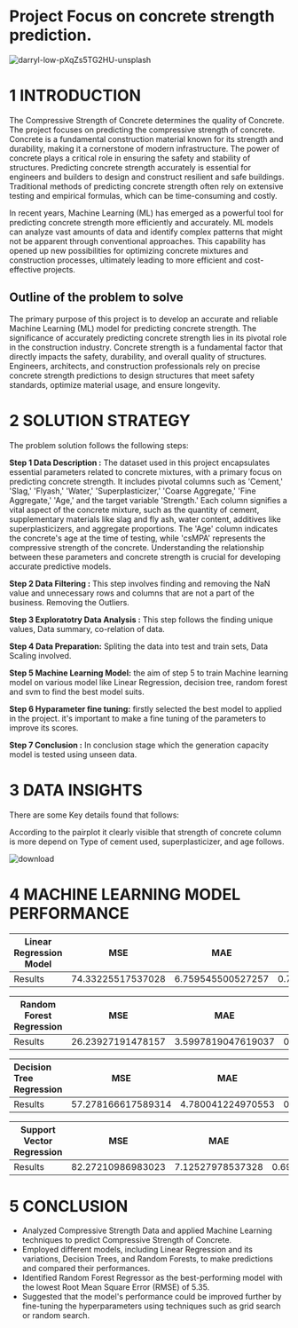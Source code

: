 # Project Focus on concrete strength prediction.
![darryl-low-pXqZs5TG2HU-unsplash](https://github.com/Jaydeep1-Chotaliya/Concrete_Strength_Prediction/assets/129647680/1eea7415-cf06-418a-87aa-4cb0f7234d66)

# **1 INTRODUCTION**

The Compressive Strength of Concrete determines the quality of Concrete. The project focuses on predicting the compressive strength of concrete. Concrete is a fundamental construction material known for its strength and durability, making it a cornerstone of modern infrastructure. The power of concrete plays a critical role in ensuring the safety and stability of structures. Predicting concrete strength accurately is essential for engineers and builders to design and construct resilient and safe buildings. Traditional methods of predicting concrete strength often rely on extensive testing and empirical formulas, which can be time-consuming and costly.

In recent years, Machine Learning (ML) has emerged as a powerful tool for predicting concrete strength more efficiently and accurately. ML models can analyze vast amounts of data and identify complex patterns that might not be apparent through conventional approaches. This capability has opened up new possibilities for optimizing concrete mixtures and construction processes, ultimately leading to more efficient and cost-effective projects.

## **Outline of the problem to solve** ##

The primary purpose of this project is to develop an accurate and reliable Machine Learning (ML) model for predicting concrete strength. The significance of accurately predicting concrete strength lies in its pivotal role in the construction industry. Concrete strength is a fundamental factor that directly impacts the safety, durability, and overall quality of structures. Engineers, architects, and construction professionals rely on precise concrete strength predictions to design structures that meet safety standards, optimize material usage, and ensure longevity.

# **2 SOLUTION STRATEGY** 

The problem solution follows the following steps:

**Step 1 Data Description :**
The dataset used in this project encapsulates essential parameters related to concrete mixtures, with a primary focus on predicting concrete strength. It includes pivotal columns such as 'Cement,' 'Slag,' 'Flyash,' 'Water,' 'Superplasticizer,' 'Coarse Aggregate,' 'Fine Aggregate,' 'Age,' and the target variable 'Strength.' Each column signifies a vital aspect of the concrete mixture, such as the quantity of cement, supplementary materials like slag and fly ash, water content, additives like superplasticizers, and aggregate proportions. The 'Age' column indicates the concrete's age at the time of testing, while 'csMPA' represents the compressive strength of the concrete. Understanding the relationship between these parameters and concrete strength is crucial for developing accurate predictive models.

**Step 2 Data Filtering :**
This step involves finding and removing the NaN value and unnecessary rows and columns that are not a part of the business. Removing the Outliers.

**Step 3 Exploratotry Data Analysis :**
This step follows the finding unique values, Data summary, co-relation of data.

**Step 4 Data Preparation:**
Spliting the data into test and train sets, Data Scaling involved.

**Step 5 Machine Learning Model:**
the aim of step 5 to train Machine learning model on various model like Linear Regression, decision tree, random forest and svm to find the best model suits.

**Step 6 Hyparameter fine tuning:**
firstly selected the best model to applied in the project. it's important to make a fine tuning of the parameters to improve its scores.

**Step 7 Conclusion :**
In conclusion stage which the generation capacity model is tested using unseen data.

# **3 DATA INSIGHTS**

There are some Key details found that follows:

According to the pairplot it clearly visible that strength of concrete column is more depend on Type of cement used, superplasticizer, and age follows. 

![download](https://github.com/Jaydeep1-Chotaliya/Concrete_Strength_Prediction/assets/129647680/c6d8986c-99da-4162-b23b-21c576e91131)

# **4 MACHINE LEARNING MODEL PERFORMANCE**

| Linear Regression Model | MSE | MAE | R-squared |
| ------------- | ------------- | ------------- | ------------- |
| Results  | 74.33225517537028  | 6.759545500527257  | 0.7242065625693026  |


| Random Forest Regression | MSE | MAE | R-squared |
| ------------- | ------------- | ------------- | ------------- |
| Results  | 26.23927191478157  | 3.5997819047619037  | 0.9026449691324018  |


| Decision Tree Regression | MSE | MAE | R-squared |
| :--------- | :---------: | :----------: | ---------: |
| Results  | 57.278166617589314  | 4.780041224970553  | 0.7874819965582393  |


| Support Vector Regression | MSE | MAE | R-squared |
| ------------- | ------------- | ------------- | ------------- |
| Results  | 82.27210986983023  | 7.12527978537328  | 0.6947474830119944  |


# **5 CONCLUSION**

* Analyzed Compressive Strength Data and applied Machine Learning techniques to predict Compressive Strength of Concrete.
* Employed different models, including Linear Regression and its variations, Decision Trees, and Random Forests, to make predictions and compared their performances.
* Identified Random Forest Regressor as the best-performing model with the lowest Root Mean Square Error (RMSE) of 5.35.
* Suggested that the model's performance could be improved further by fine-tuning the hyperparameters using techniques such as grid search or random search.
